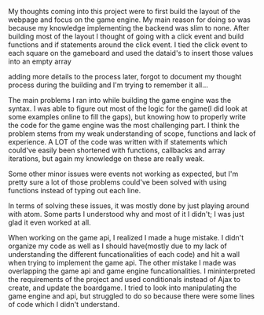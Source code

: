My thoughts coming into this project were to first build the layout of the webpage and focus on the game engine.
My main reason for doing so was because my knowledge implementing the backend was slim to none.
After building most of the layout I thought of going with a click event and build functions and if statements around the click event.
I tied the click event to each square on the gameboard and used the dataid's to insert those values into an empty array

adding more details to the process later, forgot to document my thought process during the building and I'm trying to remember it all...

The main problems I ran into while building the game engine was the syntax. I was able to figure out most of the logic for the game(I did look at some examples online to fill the gaps), but knowing how to properly write the code for the game engine was the most challenging part. I think the problem stems from my weak understanding of scope, functions and lack of experience. A LOT of the code was written with if statements which could've easily been shortened with functions, callbacks and array iterations, but again my knowledge on these are really weak.

Some other minor issues were events not working as expected, but I'm pretty sure a lot of those problems could've been solved with using functions instead of typing out each line.

In terms of solving these issues, it was mostly done by just playing around with atom. Some parts I understood why and most of it I didn't; I was just glad it even worked at all.

When working on the game api, I realized I made a huge mistake. I didn't organize my code as well as I should have(mostly due to my lack of understanding the different funcationalities of each code) and hit a wall when trying to implement the game api. The other mistake I made was overlapping the game api and game engine funcationalities. I mininterpreted the requirements of the project and used conditionals instead of Ajax to create, and update the boardgame. I tried to look into manipulating the game engine and api, but struggled to do so because there were some lines of code which I didn't understand.  
